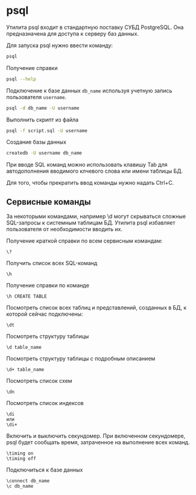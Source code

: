 # psql

Утилита psql входит в стандартную поставку СУБД PostgreSQL. Она предназначена для доступа к серверу баз данных.

Для запуска psql нужно ввести команду:

```bash
psql
```

Получение справки
```bash
psql --help
```

Подключение к базе данных `db_name` используя учетную запись пользователя `username`.
```bash
psql -d db_name -U username
```

Выполнить скрипт из файла
```bash
psql -f script.sql -U username
```

Создание базы данных
```bash
createdb -U username db_name
```

При вводе SQL команд можно использовать клавишу Tab для автодополнения вводимого клчевого слова или имени таблицы БД.

Для того, чтобы прекратить ввод команды нужно надать Ctrl+C.

## Сервисные команды

За некоторыми командами, например \d могут скрываться сложные SQL-запросы к системным таблицам БД. Утилита psql избавляет пользователя от необходимости вводить их.

Получение краткой справки по всем сервисным командам:
```
\?
```

Получить список всех SQL-команд

```
\h
```

Получение справки по команде
```
\h CREATE TABLE
```

Посмотреть список всех таблиц и представлений, созданных в БД, к которой сейчас подключены:

```
\dt
```

Посмотреть структуру таблицы

```
\d table_name
```

Посмотреть структуру таблицы с подробным описанием

```
\d+ table_name
```

Посмотреть список схем

```
\dn
```

Посмотреть список индексов

```
\di
или
\di+
```

Включить и выключить секундомер. При включенном секундомере, psql будет сообщать время, затраченное на выполнение всех команд.

```
\timing on
\timing off
```

Подключиться к базе данных

```
\connect db_name
\c db_name
```
